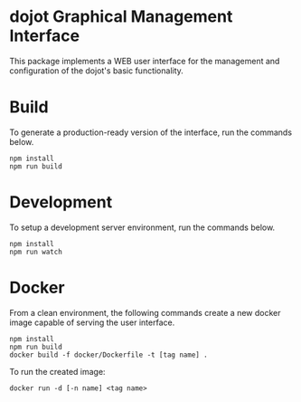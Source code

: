 dojot Graphical Management Interface
==============================================================

This package implements a WEB user interface for the management and configuration of the
dojot's basic functionality.


# Build

To generate a production-ready version of the interface, run the commands below.

```shell
npm install
npm run build
```

# Development

To setup a development server environment, run the commands below.

```shell
npm install
npm run watch
```

# Docker

From a clean environment, the following commands create a new docker image capable of serving
the user interface.

```shell
npm install
npm run build
docker build -f docker/Dockerfile -t [tag name] .
```

To run the created image:

```shell
docker run -d [-n name] <tag name>
```
